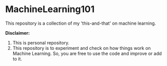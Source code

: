 # MachineLearning101
This repository is a collection of my 'this-and-that' on machine learning. 

**Disclaimer:** 
  1. This is personal repository. 
  2. This repository is to experiment and check on how things work on Machine Learning. So, you are free to use the code and improve or add to it.
  
